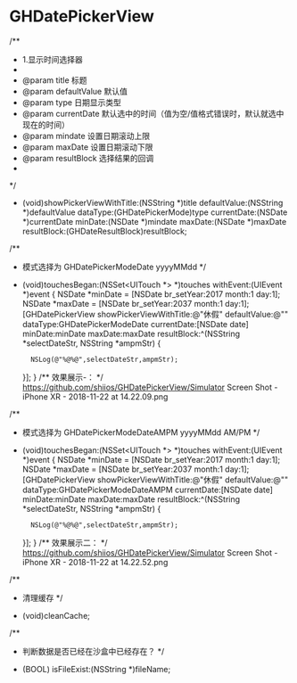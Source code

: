 # GHDatePickerView
/**
 *  1.显示时间选择器
 *
 *  @param title            标题
 *  @param defaultValue     默认值
 *  @param type         日期显示类型
 *  @param currentDate  默认选中的时间（值为空/值格式错误时，默认就选中现在的时间）
 *  @param mindate      设置日期滚动上限
 *  @param maxDate      设置日期滚动下限
 *  @param resultBlock      选择结果的回调
 *
 */
+ (void)showPickerViewWithTitle:(NSString *)title defaultValue:(NSString *)defaultValue dataType:(GHDatePickerMode)type currentDate:(NSDate *)currentDate minDate:(NSDate *)mindate maxDate:(NSDate *)maxDate resultBlock:(GHDateResultBlock)resultBlock;

/**
*  模式选择为 GHDatePickerModeDate  yyyyMMdd 
*/
- (void)touchesBegan:(NSSet<UITouch *> *)touches withEvent:(UIEvent *)event
{
    NSDate *minDate = [NSDate br_setYear:2017 month:1 day:1];
    NSDate *maxDate = [NSDate br_setYear:2037 month:1 day:1];
    [GHDatePickerView showPickerViewWithTitle:@"休假" defaultValue:@"" dataType:GHDatePickerModeDate currentDate:[NSDate date] minDate:minDate maxDate:maxDate resultBlock:^(NSString *selectDateStr, NSString *ampmStr) {
        
        NSLog(@"%@%@",selectDateStr,ampmStr);
    }];
}
/**
效果展示-：
*/
https://github.com/shiios/GHDatePickerView/Simulator Screen Shot - iPhone XR - 2018-11-22 at 14.22.09.png

/**
*  模式选择为 GHDatePickerModeDateAMPM  yyyyMMdd AM/PM
*/
- (void)touchesBegan:(NSSet<UITouch *> *)touches withEvent:(UIEvent *)event
{
    NSDate *minDate = [NSDate br_setYear:2017 month:1 day:1];
    NSDate *maxDate = [NSDate br_setYear:2037 month:1 day:1];
    [GHDatePickerView showPickerViewWithTitle:@"休假" defaultValue:@"" dataType:GHDatePickerModeDateAMPM currentDate:[NSDate date] minDate:minDate maxDate:maxDate resultBlock:^(NSString *selectDateStr, NSString *ampmStr) {
        
        NSLog(@"%@%@",selectDateStr,ampmStr);
    }];
}
/**
效果展示二：
*/
https://github.com/shiios/GHDatePickerView/Simulator Screen Shot - iPhone XR - 2018-11-22 at 14.22.52.png

/**
* 清理缓存
*/
- (void)cleanCache;
 
/**
* 判断数据是否已经在沙盒中已经存在？
*/
- (BOOL) isFileExist:(NSString *)fileName;
